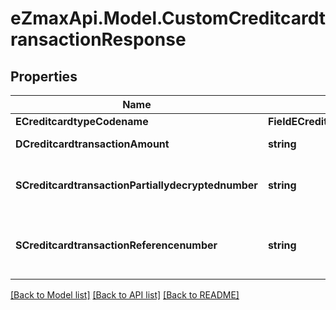 
# eZmaxApi.Model.CustomCreditcardtransactionResponse

## Properties

Name | Type | Description | Notes
------------ | ------------- | ------------- | -------------
**ECreditcardtypeCodename** | **FieldECreditcardtypeCodename** |  | [optional] 
**DCreditcardtransactionAmount** | **string** | The amount of the Creditcardtransaction | 
**SCreditcardtransactionPartiallydecryptednumber** | **string** | The partially decrypted credit card number used in the Creditcardtransaction | 
**SCreditcardtransactionReferencenumber** | **string** | The reference number on the creditcard service for the Creditcardtransaction | 

[[Back to Model list]](../README.md#documentation-for-models)
[[Back to API list]](../README.md#documentation-for-api-endpoints)
[[Back to README]](../README.md)


